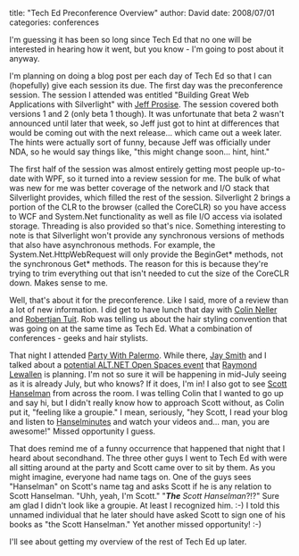 
title: "Tech Ed Preconference Overview"
author: David
date: 2008/07/01
categories: conferences

I'm guessing it has been so long since Tech Ed that no one will be interested in hearing how it went, but you know - I'm going to post about it anyway. 

I'm planning on doing a blog post per each day of Tech Ed so that I can (hopefully) give each session its due. The first day was the preconference session. The session I attended was entitled "Building Great Web Applications with Silverlight" with [Jeff Prosise](http://www.wintellect.com/CS/blogs/jprosise/default.aspx). The session covered both versions 1 and 2 (only beta 1 though). It was unfortunate that beta 2 wasn't announced until later that week, so Jeff just got to hint at differences that would be coming out with the next release... which came out a week later. The hints were actually sort of funny, because Jeff was officially under NDA, so he would say things like, "this might change soon... hint, hint." 

The first half of the session was almost entirely getting most people up-to-date with WPF, so it turned into a review session for me. The bulk of what was new for me was better coverage of the network and I/O stack that Silverlight provides, which filled the rest of the session. Silverlight 2 brings a portion of the CLR to the browser (called the CoreCLR) so you have access to WCF and System.Net functionality as well as file I/O access via isolated storage. Threading is also provided so that's nice. Something interesting to note is that Silverlight won't provide any synchronous versions of methods that also have asynchronous methods. For example, the System.Net.HttpWebRequest will only provide the BeginGet* methods, not the synchronous Get* methods. The reason for this is because they're trying to trim everything out that isn't needed to cut the size of the CoreCLR down. Makes sense to me. 

Well, that's about it for the preconference. Like I said, more of a review than a lot of new information. I did get to have lunch that day with [Colin Neller](http://www.colinneller.com/blog/) and [Robertjan Tuit](http://www.robertjantuit.nl/). Rob was telling us about the hair styling convention that was going on at the same time as Tech Ed. What a combination of conferences - geeks and hair stylists. 
 
That night I attended [Party With Palermo](http://teched2008.partywithpalermo.com/). While there, [Jay Smith](http://jaysmith.us/) and I talked about a [potential ALT.NET Open Spaces event](http://jaysmith.us/index.php/2008/05/19/okc-altnet-open-spaces-being-planned-in-okc/) that [Raymond Lewallen](http://codebetter.com/blogs/raymond.lewallen) is planning. I'm not so sure it will be happening in mid-July seeing as it is already July, but who knows? If it does, I'm in! I also got to see [Scott Hanselman](http://www.hanselman.com/blog/) from across the room. I was telling Colin that I wanted to go up and say hi, but I didn't really know how to approach Scott without, as Colin put it, "feeling like a groupie." I mean, seriously, "hey Scott, I read your blog and listen to [Hanselminutes](http://www.hanselminutes.com/) and watch your videos and... man, you are awesome!" Missed opportunity I guess.

That does remind me of a funny occurrence that happened that night that I heard about secondhand. The three other guys I went to Tech Ed with were all sitting around at the party and Scott came over to sit by them. As you might imagine, everyone had name tags on. One of the guys sees "Hanselman" on Scott's name tag and asks Scott if he is any relation to Scott Hanselman. "Uhh, yeah, I'm Scott." "<em><strong>The</strong> Scott Hanselman</em>?!?" Sure am glad I didn't look like a groupie. At least I recognized him. :-) I told this unnamed individual that he later should have asked Scott to sign one of his books as "the Scott Hanselman." Yet another missed opportunity! :-) 
 
I'll see about getting my overview of the rest of Tech Ed up later.
